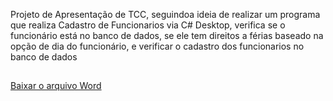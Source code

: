 Projeto de Apresentação de TCC, seguindoa ideia de realizar um programa que realiza Cadastro de Funcionarios via C# Desktop, verifica se o funcionário está no banco de dados, se ele tem direitos a férias baseado na opção de dia do funcionário, e verificar o cadastro dos funcionarios no banco de dados
##
[Baixar o arquivo Word](https://github.com/guilhermecarvalho381/Norten-TCC-Folha/blob/main/Documenta%C3%A7%C3%A3o/Documenta%C3%A7%C3%A3o%20Norten%203%20PIM%20NO%20CODE.docx)
